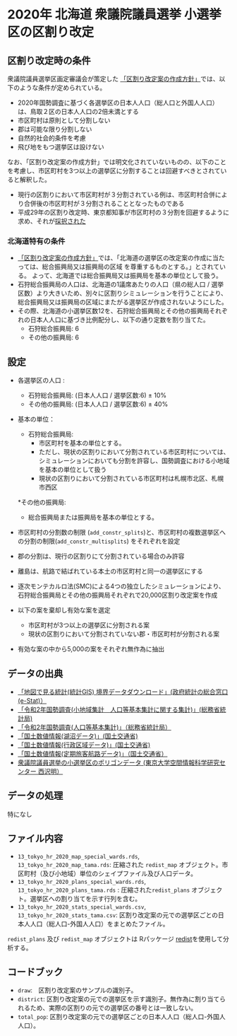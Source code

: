 # 2020年 北海道 衆議院議員選挙 小選挙区の区割り改定

## 区割り改定時の条件
衆議院議員選挙区画定審議会が策定した [「区割り改定案の作成方針」](https://www.soumu.go.jp/main_content/000794997.pdf)では、以下のような条件が定められている。

* 2020年国勢調査に基づく各選挙区の日本人人口（総人口と外国人人口）は、鳥取２区の日本人人口の2倍未満とする
* 市区町村は原則として分割しない
* 郡は可能な限り分割しない
* 自然的社会的条件を考慮
* 飛び地をもつ選挙区は設けない

なお、「区割り改定案の作成方針」では明文化されていないものの、以下のことを考慮し、市区町村を3つ以上の選挙区に分割することは回避すべきとされていると解釈した。

* 現行の区割りにおいて市区町村が３分割されている例は、市区町村合併により合併後の市区町村が３分割されることとなったものである
* 平成29年の区割り改定時、東京都知事が市区町村の３分割を回避するように求め、それが[採択された](https://www.soumu.go.jp/main_content/000761504.pdf)

### 北海道特有の条件 

* [「区割り改定案の作成方針」](https://www.soumu.go.jp/main_content/000794997.pdf)では、「北海道の選挙区の改定案の作成に当たっては、総合振興局又は振興局の区域 を尊重するものとする。」とされている。
よって、北海道では総合振興局又は振興局を基本の単位として扱う。
* 石狩総合振興局の人口は、北海道の1議席あたりの人口（県の総人口 / 選挙区数）より大きいため、別々に区割りシミュレーションを行うことにより、総合振興局又は振興局の区域にまたがる選挙区が作成されないようにした。
* その際、北海道の小選挙区数12を、石狩総合振興局とその他の振興局それぞれの日本人人口に基づき比例配分し、以下の通り定数を割り当てた。
  * 石狩総合振興局: 6
  * その他の振興局: 6

## 設定
* 各選挙区の人口 : 
  * 石狩総合振興局: (日本人人口 / 選挙区数:6) ± 10%
  * その他の振興局: (日本人人口 / 選挙区数:6) ± 40%
  
* 基本の単位：
  * 石狩総合振興局: 
    * 市区町村を基本の単位とする。
    * ただし、現状の区割りにおいて分割されている市区町村については、シミュレーションにおいても分割を許容し、国勢調査における小地域を基本の単位として扱う
    * 現状の区割りにおいて分割されている市区町村は札幌市北区、札幌市西区
    
  *その他の振興局: 
    * 総合振興局または振興局を基本の単位とする。
    
* 市区町村の分割数の制限 (`add_constr_splits`)と、市区町村の複数選挙区への分割の制限(`add_constr_multisplits`) をそれぞれを設定
* 郡の分割は、現行の区割りにて分割されている場合のみ許容
* 離島は、航路で結ばれている本土の市区町村と同一の選挙区にする
* 逐次モンテカルロ法(SMC)による4つの独立したシミュレーションにより、石狩総合振興局とその他の振興局それぞれで20,000区割り改定案を作成
* 以下の案を棄却し有効な案を選定
  * 市区町村が3つ以上の選挙区に分割される案
  * 現状の区割りにおいて分割されていない郡・市区町村が分割される案
* 有効な案の中から5,000の案をそれぞれ無作為に抽出
  
## データの出典
* [「地図で見る統計(統計GIS)  境界データダウンロード」(政府統計の総合窓口(e-Stat)）](https://www.e-stat.go.jp/gis/statmap-search?page=1&type=2&aggregateUnitForBoundary=A&toukeiCode=00200521)
* [「令和2年国勢調査(小地域集計　人口等基本集計に関する集計)」(総務省統計局)](https://www.e-stat.go.jp/stat-search/files?page=1&toukei=00200521&tstat=000001136464&cycle=0&tclass1=000001136472)
* [「令和2年国勢調査(人口等基本集計)」（総務省統計局）](https://www.e-stat.go.jp/stat-search/files?page=1&layout=datalist&toukei=00200521&tstat=000001136464&cycle=0&year=20200&month=24101210&tclass1=000001136466)
* [「国土数値情報(湖沼データ)」(国土交通省)](https://nlftp.mlit.go.jp/ksj/gml/datalist/KsjTmplt-W09-v2_2.html)
* [「国土数値情報(行政区域データ)」(国土交通省)](https://nlftp.mlit.go.jp/ksj/gml/datalist/KsjTmplt-N03-v2_3.html)
* [「国土数値情報(定期旅客航路データ)」（国土交通省）](https://nlftp.mlit.go.jp/ksj/gml/datalist/KsjTmplt-N09.html)
* [衆議院議員選挙の小選挙区のポリゴンデータ (東京大学空間情報科学研究センター 西沢明）](https://home.csis.u-tokyo.ac.jp/~nishizawa/senkyoku/)

## データの処理
特になし

## ファイル内容
* `13_tokyo_hr_2020_map_special_wards.rds`, `13_tokyo_hr_2020_map_tama.rds`: 圧縮された `redist_map` オブジェクト。市区町村（及び小地域）単位のシェイプファイル及び人口データ。
* `13_tokyo_hr_2020_plans_special_wards.rds`, `13_tokyo_hr_2020_plans_tama.rds` :  圧縮された`redist_plans` オブジェクト。選挙区への割り当てを示す行列を含む。
* `13_tokyo_hr_2020_stats_special_wards.csv`, `13_tokyo_hr_2020_stats_tama.csv`: 区割り改定案の元での選挙区ごとの日本人人口（総人口-外国人人口）をまとめたファイル。

`redist_plans` 及び `redist_map` オブジェクトは Rパッケージ [redist](https://alarm-redist.github.io/redist/)を使用して分析する。

## コードブック
* `draw`:　区割り改定案のサンプルの識別子。
* `district`: 区割り改定案の元での選挙区を示す識別子。無作為に割り当てられるため、実際の区割りの元での選挙区の番号とは一致しない。
* `total_pop`: 区割り改定案の元での選挙区ごとの日本人人口（総人口-外国人人口）。
